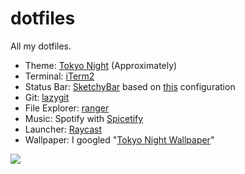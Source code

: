 # dotfiles

All my dotfiles.

- Theme: [Tokyo Night](https://github.com/folke/tokyonight.nvim) (Approximately)
- Terminal: [iTerm2](https://iterm2.com/)
- Status Bar: [SketchyBar](https://github.com/FelixKratz/SketchyBar) based on [this](https://github.com/FelixKratz/SketchyBar/discussions/47?sort=top#discussioncomment-4156055) configuration
- Git: [lazygit](https://github.com/jesseduffield/lazygit)
- File Explorer: [ranger](https://github.com/ranger/ranger)
- Music: Spotify with [Spicetify](https://spicetify.app/)
- Launcher: [Raycast](https://www.raycast.com/)
- Wallpaper: I googled "[Tokyo Night Wallpaper](https://www.pxfuel.com/en/desktop-wallpaper-fzueh)"

![](https://media.discordapp.net/attachments/690989503397101678/1147226075101937715/image.png?width=1588&height=893)
